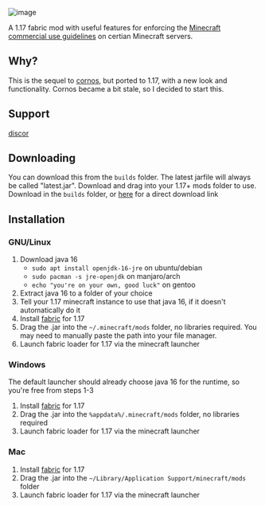 ![image](https://raw.githubusercontent.com/cornos/Atomic/master/src/main/resources/assets/atomic/logo.png)

A 1.17 fabric mod with useful features for enforcing the [Minecraft commercial use guidelines](https://account.mojang.com/documents/commercial_guidelines#:~:text=sell%20entitlements%20that%20affect%20gameplay) on certian Minecraft servers. 

## Why?
This is the sequel to [cornos](https://cornos.cf), but ported to 1.17, with a new look and functionality. Cornos became a bit stale, so I decided to start this.

## Support
[discor](https://discord.gg/rvC7F798xQ)

## Downloading
You can download this from the `builds` folder. The latest jarfile will always be called "latest.jar". Download and drag into your 1.17+ mods folder to use.
Download in the `builds` folder, or [here](https://github.com/cornos/Atomic/raw/master/builds/latest.jar) for a direct download link

## Installation

### GNU/Linux <!--on top-->
1. Download java 16
   - `sudo apt install openjdk-16-jre` on ubuntu/debian
   - `sudo pacman -s jre-openjdk` on manjaro/arch
   - `echo "you're on your own, good luck"` on gentoo
   <!--tbh i never used fedora so I can't help them-->
2. Extract java 16 to a folder of your choice
3. Tell your 1.17 minecraft instance to use that java 16, if it doesn't automatically do it
4. Install [fabric](https://fabricmc.net/use/) for 1.17
5. Drag the .jar into the `~/.minecraft/mods` folder, no libraries required. You may need to manually paste the path into your file manager. 
6. Launch fabric loader for 1.17 via the minecraft launcher

### Windows
The default launcher should already choose java 16 for the runtime, so you're free from steps 1-3
1. Install [fabric](https://fabricmc.net/use/) for 1.17
2. Drag the .jar into the `%appdata%/.minecraft/mods` folder, no libraries required
3. Launch fabric loader for 1.17 via the minecraft launcher

### Mac
1. Install [fabric](https://fabricmc.net/use/) for 1.17
2. Drag the .jar into the `~/Library/Application Support/minecraft/mods` folder
3. Launch fabric loader for 1.17 via the minecraft launcher

